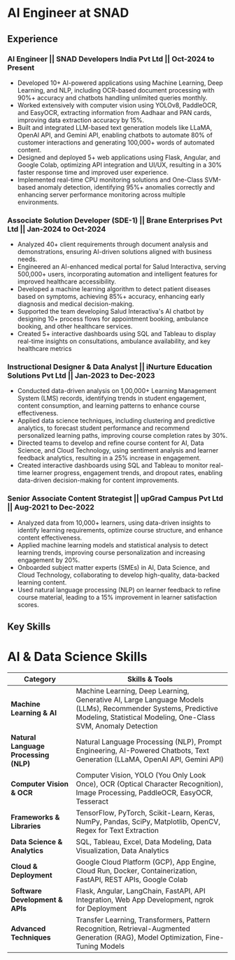 # AI Engineer at SNAD

## Experience
### AI Engineer || SNAD Developers India Pvt Ltd || Oct-2024 to Present
- Developed 10+ AI-powered applications using Machine Learning, Deep Learning, and NLP, including OCR-based document processing with 90%+ accuracy and chatbots handling unlimited queries monthly.
- Worked extensively with computer vision using YOLOv8, PaddleOCR, and EasyOCR, extracting information from Aadhaar and PAN cards, improving data extraction accuracy by 15%.
- Built and integrated LLM-based text generation models like LLaMA, OpenAI API, and Gemini API, enabling chatbots to automate 80% of customer interactions and generating 100,000+ words of automated content.
- Designed and deployed 5+ web applications using Flask, Angular, and Google Colab, optimizing API integration and UI/UX, resulting in a 30% faster response time and improved user experience.
- Implemented real-time CPU monitoring solutions and One-Class SVM-based anomaly detection, identifying 95%+ anomalies correctly and enhancing server performance monitoring across multiple environments.

### Associate Solution Developer (SDE-1) || Brane Enterprises Pvt Ltd || Jan-2024 to Oct-2024
- Analyzed 40+ client requirements through document analysis and demonstrations, ensuring AI-driven solutions aligned with business needs.
- Engineered an AI-enhanced medical portal for Salud Interactiva, serving 500,000+ users, incorporating automation and intelligent features for improved healthcare accessibility.
- Developed a machine learning algorithm to detect patient diseases based on symptoms, achieving 85%+ accuracy, enhancing early diagnosis and medical decision-making.
- Supported the team developing Salud Interactiva's AI chatbot by designing 10+ process flows for appointment booking, ambulance booking, and other healthcare services.
- Created 5+ interactive dashboards using SQL and Tableau to display real-time insights on consultations, ambulance availability, and key healthcare metrics

### Instructional Designer & Data Analyst || iNurture Education Solutions Pvt Ltd || Jan-2023 to Dec-2023
- Conducted data-driven analysis on 1,00,000+ Learning Management System (LMS) records, identifying trends in student engagement, content consumption, and learning patterns to enhance course effectiveness.
- Applied data science techniques, including clustering and predictive analytics, to forecast student performance and recommend personalized learning paths, improving course completion rates by 30%.
- Directed teams to develop and refine course content for AI, Data Science, and Cloud Technology, using sentiment analysis and learner feedback analytics, resulting in a 25% increase in engagement.
- Created interactive dashboards using SQL and Tableau to monitor real-time learner progress, engagement trends, and dropout rates, enabling data-driven decision-making for content improvements.

### Senior Associate Content Strategist || upGrad Campus Pvt Ltd || Aug-2021 to Dec-2022
- Analyzed data from 10,000+ learners, using data-driven insights to identify learning requirements, optimize course structure, and enhance content effectiveness.
- Applied machine learning models and statistical analysis to detect learning trends, improving course personalization and increasing engagement by 20%.
- Onboarded subject matter experts (SMEs) in AI, Data Science, and Cloud Technology, collaborating to develop high-quality, data-backed learning content.
- Used natural language processing (NLP) on learner feedback to refine course material, leading to a 15% improvement in learner satisfaction scores.

## Key Skills
# AI & Data Science Skills

| **Category**                     | **Skills & Tools**                                                                                  |
|-----------------------------------|--------------------------------------------------------------------------------------------------|
| **Machine Learning & AI**         | Machine Learning, Deep Learning, Generative AI, Large Language Models (LLMs), Recommender Systems, Predictive Modeling, Statistical Modeling, One-Class SVM, Anomaly Detection |
| **Natural Language Processing (NLP)** | Natural Language Processing (NLP), Prompt Engineering, AI-Powered Chatbots, Text Generation (LLaMA, OpenAI API, Gemini API) |
| **Computer Vision & OCR**         | Computer Vision, YOLO (You Only Look Once), OCR (Optical Character Recognition), Image Processing, PaddleOCR, EasyOCR, Tesseract |
| **Frameworks & Libraries**        | TensorFlow, PyTorch, Scikit-Learn, Keras, NumPy, Pandas, SciPy, Matplotlib, OpenCV, Regex for Text Extraction |
| **Data Science & Analytics**      | SQL, Tableau, Excel, Data Modeling, Data Visualization, Data Analytics |
| **Cloud & Deployment**            | Google Cloud Platform (GCP), App Engine, Cloud Run, Docker, Containerization, FastAPI, REST APIs, Google Colab |
| **Software Development & APIs**   | Flask, Angular, LangChain, FastAPI, API Integration, Web App Development, ngrok for Deployment |
| **Advanced Techniques**           | Transfer Learning, Transformers, Pattern Recognition, Retrieval-Augmented Generation (RAG), Model Optimization, Fine-Tuning Models |









